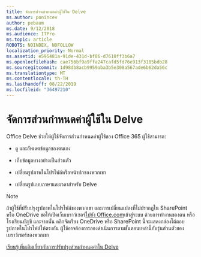 ```yaml
---
title: จัดการส่วนกำหนดค่าผู้ใช้ใน Delve
ms.author: ponincev
author: pebaum
ms.date: 9/12/2018
ms.audience: ITPro
ms.topic: article
ROBOTS: NOINDEX, NOFOLLOW
localization_priority: Normal
ms.assetid: e595481a-91de-431d-bf86-d7610ff3b6a7
ms.openlocfilehash: cae756bf9a9ffa247cafd5fd76e913f3185bdb28
ms.sourcegitcommit: 1d98db8acb9959aba3b5e308a567ade6b62da56c
ms.translationtype: MT
ms.contentlocale: th-TH
ms.lasthandoff: 08/22/2019
ms.locfileid: "36497210"
---
```

# <a name="manage-user-profiles-in-delve"></a>จัดการส่วนกำหนดค่าผู้ใช้ใน Delve

Office Delve ช่วยให้ผู้ใช้จัดการส่วนกำหนดค่าผู้ใช้ของ Office 365 ผู้ใช้สามารถ:
  
- ดู และอัพเดตข้อมูลของตนเอง
    
- เก็บข้อมูลบางอย่างเป็นส่วนตัว
    
- เปลี่ยนรูปภาพในโปรไฟล์หรือหน้าปกของพวกเขา
    
- เปลี่ยนรูปแบบภาษาและเวลาสำหรับ Delve
    
> [!NOTE]
> ถ้าผู้ใช้ที่ปรับปรุงรูปภาพในโปรไฟล์ของพวกเขา และการเปลี่ยนแปลงที่ไม่ปรากฏใน SharePoint หรือ OneDrive ขอให้เปิดเว็บเบราว์เซอร์[ไปยัง Office.com](https://www.office.com)เข้าสู่ระบบ ด้วยการทำงานของตน หรือโรงเรียนบัญชี และจากนั้น คลิกจัดเรียง OneDrive หรือ SharePoint นี้จะแสดงกล่องโต้ตอบรูปภาพในโปรไฟล์ให้ตรงกัน ผู้ใช้อาจต้องการลองดำเนินการตามขั้นตอนเหล่านี้กับรุ่นส่วนตัวของเบราว์เซอร์ของพวกเขา 
  
[เรียนรู้เพิ่มเติมเกี่ยวกับการปรับปรุงส่วนกำหนดค่าใน Delve](https://go.microsoft.com/fwlink/?linkid=735070)
  

